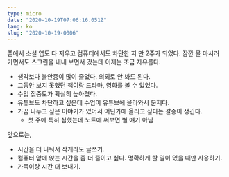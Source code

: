 ```yaml
---
type: micro
date: "2020-10-19T07:06:16.051Z"
lang: ko
slug: "2020-10-19-0006"
---
```


폰에서 소셜 앱도 다 지우고 컴퓨터에서도 차단한 지 만 2주가 되었다. 잠깐 물 마시러 가면서도 스크린을 내내 보면서 갔는데 이제는 조금 자유롭다.

- 생각보다 불안증이 많이 줄었다. 의외로 안 봐도 된다.
- 그동안 보지 못했던 책이랑 드라마, 영화를 볼 수 있었다.
- 수업 집중도가 확실히 높아졌다.
- 유튜브도 차단하고 싶은데 수업이 유튜브에 올라와서 문제다.
- 가끔 나누고 싶은 이야기가 있어서 어딘가에 올리고 싶다는 갈증이 생긴다.
  - 첫 주에 특히 심했는데 노트에 써보면 별 얘기 아님

앞으로는,

- 시간을 더 나눠서 작게라도 글쓰기.
- 컴퓨터 앞에 앉는 시간을 좀 더 줄이고 싶다. 명확하게 할 일이 있을 때만 사용하기.
- 가족이랑 시간 더 보내기.
